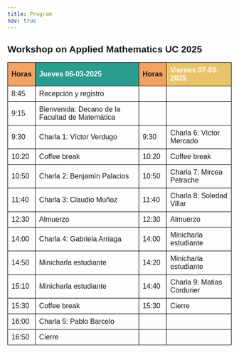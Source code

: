 ```yaml
---
title: Program
nav: true
---
```


<!DOCTYPE html>
<html lang="en">
<head>
    <meta charset="UTF-8">
    <meta name="viewport" content="width=device-width, initial-scale=1.0">
    <title>Workshop Schedule</title>
    <style>
        body {
            font-family: Arial, sans-serif;
        }
        table {
            width: 100%;
            border-collapse: collapse;
        }
        th, td {
            border: 1px solid black;
            padding: 8px;
            text-align: left;
        }
        th {
            background-color: #f4a261;
        }
        .day-header {
            background-color: #2a9d8f;
            color: white;
        }
        .day-header-friday {
            background-color: #e9c46a;
        }
    </style>
</head>
<body>
    <h2>Workshop on Applied Mathematics UC 2025</h2>
    <table>
        <tr>
            <th>Horas</th>
            <th class="day-header">Jueves 06-03-2025</th>
            <th>Horas</th>
            <th class="day-header day-header-friday">Viernes 07-03-2025</th>
        </tr>
        <tr>
            <td>8:45</td>
            <td>Recepción y registro</td>
            <td></td>
            <td></td>
        </tr>
        <tr>
            <td>9:15</td>
            <td>Bienvenida: Decano de la Facultad de Matemática</td>
            <td></td>
            <td></td>
        </tr>
        <tr>
            <td>9:30</td>
            <td>Charla 1: Víctor Verdugo</td>
            <td>9:30</td>
            <td>Charla 6: Víctor Mercado</td>
        </tr>
        <tr>
            <td>10:20</td>
            <td>Coffee break</td>
            <td>10:20</td>
            <td>Coffee break</td>
        </tr>
        <tr>
            <td>10:50</td>
            <td>Charla 2: Benjamín Palacios</td>
            <td>10:50</td>
            <td>Charla 7: Mircea Petrache</td>
        </tr>
        <tr>
            <td>11:40</td>
            <td>Charla 3: Claudio Muñoz</td>
            <td>11:40</td>
            <td>Charla 8: Soledad Villar</td>
        </tr>
        <tr>
            <td>12:30</td>
            <td>Almuerzo</td>
            <td>12:30</td>
            <td>Almuerzo</td>
        </tr>
        <tr>
            <td>14:00</td>
            <td>Charla 4: Gabriela Arriaga</td>
            <td>14:00</td>
            <td>Minicharla estudiante</td>
        </tr>
        <tr>
            <td>14:50</td>
            <td>Minicharla estudiante</td>
            <td>14:20</td>
            <td>Minicharla estudiante</td>
        </tr>
        <tr>
            <td>15:10</td>
            <td>Minicharla estudiante</td>
            <td>14:40</td>
            <td>Charla 9: Matias Cordurier</td>
        </tr>
        <tr>
            <td>15:30</td>
            <td>Coffee break</td>
            <td>15:30</td>
            <td>Cierre</td>
        </tr>
        <tr>
            <td>16:00</td>
            <td>Charla 5: Pablo Barcelo</td>
            <td></td>
            <td></td>
        </tr>
        <tr>
            <td>16:50</td>
            <td>Cierre</td>
            <td></td>
            <td></td>
        </tr>
    </table>
</body>
</html>
